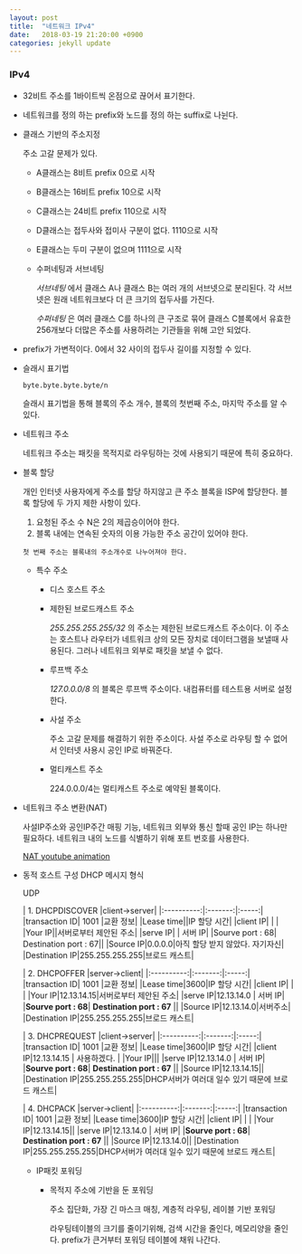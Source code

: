 ```yaml
---
layout: post
title:  "네트워크 IPv4"
date:   2018-03-19 21:20:00 +0900
categories: jekyll update
---
```

### IPv4

* 32비트 주소를 1바이트씩 온점으로 끊어서 표기한다.
* 네트워크를 정의 하는 prefix와 노드를 정의 하는 suffix로 나뉜다.


* 클래스 기반의 주소지정

  주소 고갈 문제가 있다.

  * A클래스는 8비트 prefix 0으로 시작
  * B클래스는 16비트 prefix 10으로 시작
  * C클래스는 24비트 prefix 110으로 시작
  * D클래스는 접두사와 접미사 구분이 없다. 1110으로 시작
  * E클래스는 두미 구분이 없으며 1111으로 시작

  * 수퍼네팅과 서브네팅

    _서브네팅_ 에서 클래스 A나 클래스 B는 여러 개의 서브넷으로 분리된다. 각 서브넷은 원래 네트워크보다 더 큰 크기의 접두사를 가진다.

    _수퍼네팅_ 은 여러 클래스 C를 하나의 큰 구조로 묶어 클래스 C블록에서 유효한 256개보다 더많은 주소를 사용하려는 기관들을 위해 고안 되었다.

*  prefix가 가변적이다. 0에서 32 사이의 접두사 길이를 지정할 수 있다.

  * 슬래시 표기법

    `byte.byte.byte.byte/n`

    슬래시 표기법을 통해 블록의 주소 개수, 블록의 첫번째 주소, 마지막 주소를 알 수있다.

* 네트워크 주소

  네트워크 주소는 패킷을 목적지로 라우팅하는 것에 사용되기 때문에 특히 중요하다.

* 블록 할당

  개인 인터넷 사용자에게 주소를 할당 하지않고 큰 주소 블록을 ISP에 할당한다. 블록 할당에 두 가지 제한 사항이 있다.

    1. 요청된 주소 수 N은 2의 제곱승이어야 한다.
    2. 블록 내에는 연속된 숫자의 이용 가능한 주소 공간이 있어야 한다.

      첫 번째 주소는 블록내의 주소개수로 나누어져야 한다.

  * 특수 주소

    * 디스 호스트 주소
    * 제한된 브로드캐스트 주소

      _255.255.255.255/32_ 의 주소는 제한된 브로드캐스트 주소이다. 이 주소는 호스트나 라우터가 네트워크 상의 모든 장치로 데이터그램을 보낼때 사용된다. 그러나 네트워크 외부로 패킷을 보낼 수 없다.

    * 루프백 주소

      _127.0.0.0/8_ 의 블록은 루프백 주소이다. 내컴퓨터를 테스트용 서버로 설정한다.

    * 사설 주소

      주소 고갈 문제를 해결하기 위한 주소이다. 사설 주소로 라우팅 할 수 없어서 인터넷 사용시 공인 IP로 바꿔준다.

    * 멀티캐스트 주소

      224.0.0.0/4는 멀티캐스트 주소로 예약된 블록이다.

* 네트워크 주소 변환(NAT)

    사설IP주소와 공인IP주간 매핑 기능, 네트워크 외부와 통신 할때 공인 IP는 하나만 필요하다. 네트워크 내의 노드를 식별하기 위해 포트 번호를 사용한다.

    <a href="https://www.youtube.com/watch?v=QBqPzHEDzvo
" target="_blank_"> NAT youtube animation </a>

* 동적 호스트 구성 DHCP 메시지 형식

  UDP


  |   1. DHCPDISCOVER       |client->server|
  |:----------:|:-------:|:-----:|
  |transaction ID| 1001 |교환 정보|
  |Lease time||IP 할당 시간|
  |client IP| | |
  |Your IP||서버로부터 제안된 주소|
  |serve IP| | 서버 IP|
  |Sourve port : 68| Destination port : 67||
  |Source IP|0.0.0.0|아직 할당 받지 않았다. 자기자신|
  |Destination IP|255.255.255.255|브로드 캐스트|

  |   2. DHCPOFFER       |server->client|
  |:----------:|:-------:|:-----:|
  |transaction ID| 1001 |교환 정보|
  |Lease time|3600|IP 할당 시간|
  |client IP| | |
  |Your IP|12.13.14.15|서버로부터 제안된 주소|
  |serve IP|12.13.14.0 | 서버 IP|
  |**Sourve port : 68**| **Destination port : 67** ||
  |Source IP|12.13.14.0|서버주소|
  |Destination IP|255.255.255.255|브로드 캐스트|


  |   3. DHCPREQUEST       |client->server|
  |:----------:|:-------:|:-----:|
  |transaction ID| 1001 |교환 정보|
  |Lease time|3600|IP 할당 시간|
  |client IP|12.13.14.15 | 사용하겠다. |
  |Your IP|||
  |serve IP|12.13.14.0 | 서버 IP|
  |**Sourve port : 68**| **Destination port : 67** ||
  |Source IP|12.13.14.15||
  |Destination IP|255.255.255.255|DHCP서버가 여러대 일수 있기 때문에 브로드 캐스트|

  |   4. DHCPACK       |server->client|
  |:----------:|:-------:|:-----:|
  |transaction ID| 1001 |교환 정보|
  |Lease time|3600|IP 할당 시간|
  |client IP| |  |
  |Your IP|12.13.14.15||
  |serve IP|12.13.14.0 | 서버 IP|
  |**Sourve port : 68**| **Destination port : 67** ||
  |Source IP|12.13.14.0||
  |Destination IP|255.255.255.255|DHCP서버가 여러대 일수 있기 때문에 브로드 캐스트|

  * IP패킷 포워딩

    * 목적지 주소에 기반을 둔 포워딩

      주소 집단화, 가장 긴 마스크 매칭, 계층적 라우팅, 레이블 기반 포워딩

      라우팅테이블의 크기를 줄이기위해, 검색 시간을 줄인다, 메모리양을 줄인다. prefix가 큰거부터 포워딩 테이블에 채워 나간다.
